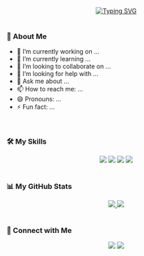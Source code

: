 <div align="center">
  <a href="https://git.io/typing-svg"><img src="https://readme-typing-svg.herokuapp.com?font=Orbitron&size=40&pause=1000&color=2AF539&center=true&vCenter=true&width=800&lines=Hi+there!+I'm+chaeunsuk;Welcome+to+My+GitHub+Profile!;I'm+a+Passionate+GameDevelop;Always+Learning+and+Growing" alt="Typing SVG"></a>
</div>

<br>

### 👋 About Me

- 🔭 I’m currently working on ...
- 🌱 I’m currently learning ...
- 👯 I’m looking to collaborate on ...
- 🤔 I’m looking for help with ...
- 💬 Ask me about ...
- 📫 How to reach me: ...
- 😄 Pronouns: ...
- ⚡ Fun fact: ...

<br>

### 🛠️ My Skills

<div align="center">
  <img src="https://img.shields.io/badge/JavaScript-F7DF1E?style=for-the-badge&logo=javascript&logoColor=black">
  <img src="https://img.shields.io/badge/React-61DAFB?style=for-the-badge&logo=react&logoColor=black">
  <img src="https://img.shields.io/badge/Python-3776AB?style=for-the-badge&logo=python&logoColor=white">
  <img src="https://img.shields.io/badge/Node.js-339933?style=for-the-badge&logo=node.js&logoColor=white">
  </div>

<br>

### 📊 My GitHub Stats

<div align="center">
  <a href="https://github.com/anuraghazra/github-readme-stats">
    <img src="https://github-readme-stats.vercel.app/api?username=chaeunsuk&show_icons=true&theme=radical" />
  </a>
  <a href="https://github.com/anuraghazra/github-readme-stats">
    <img src="https://github-readme-stats.vercel.app/api/top-langs/?username=chaeunsuk&layout=compact&theme=radical" />
  </a>
</div>

<br>

### 🤝 Connect with Me

<div align="center">
  <a href="mailto:[Your-Email-Address]"><img src="https://img.shields.io/badge/Gmail-D14836?style=for-the-badge&logo=gmail&logoColor=white"></a>
  <a href="[Your-LinkedIn-URL]" target="_blank"><img src="https://img.shields.io/badge/LinkedIn-0077B5?style=for-the-badge&logo=linkedin&logoColor=white"></a>
  </div>
